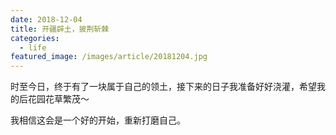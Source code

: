 ```yaml
---
date: 2018-12-04
title: 开疆辟土，披荆斩棘
categories:
  - life
featured_image: /images/article/20181204.jpg
---
```


时至今日，终于有了一块属于自己的领土，接下来的日子我准备好好浇灌，希望我的后花园花草繁茂～

我相信这会是一个好的开始，重新打磨自己。
